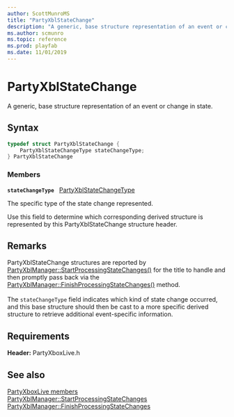 ```yaml
---
author: ScottMunroMS
title: "PartyXblStateChange"
description: "A generic, base structure representation of an event or change in state."
ms.author: scmunro
ms.topic: reference
ms.prod: playfab
ms.date: 11/01/2019
---
```


# PartyXblStateChange  

A generic, base structure representation of an event or change in state.  

## Syntax  
  
```cpp
typedef struct PartyXblStateChange {  
    PartyXblStateChangeType stateChangeType;  
} PartyXblStateChange  
```
  
### Members  
  
**`stateChangeType`** &nbsp; [PartyXblStateChangeType](../enums/partyxblstatechangetype.md)  
  
The specific type of the state change represented.
  
Use this field to determine which corresponding derived structure is represented by this PartyXblStateChange structure header.
  
## Remarks  
  
PartyXblStateChange structures are reported by [PartyXblManager::StartProcessingStateChanges()](../classes/PartyXblManager/methods/partyxblmanager_startprocessingstatechanges.md) for the title to handle and then promptly pass back via the [PartyXblManager::FinishProcessingStateChanges()](../classes/PartyXblManager/methods/partyxblmanager_finishprocessingstatechanges.md) method. <br /><br /> The ```stateChangeType``` field indicates which kind of state change occurred, and this base structure should then be cast to a more specific derived structure to retrieve additional event-specific information.
  
## Requirements  
  
**Header:** PartyXboxLive.h
  
## See also  
[PartyXboxLive members](../partyxboxlive_members.md)  
[PartyXblManager::StartProcessingStateChanges](../classes/PartyXblManager/methods/partyxblmanager_startprocessingstatechanges.md)  
[PartyXblManager::FinishProcessingStateChanges](../classes/PartyXblManager/methods/partyxblmanager_finishprocessingstatechanges.md)
  
  
